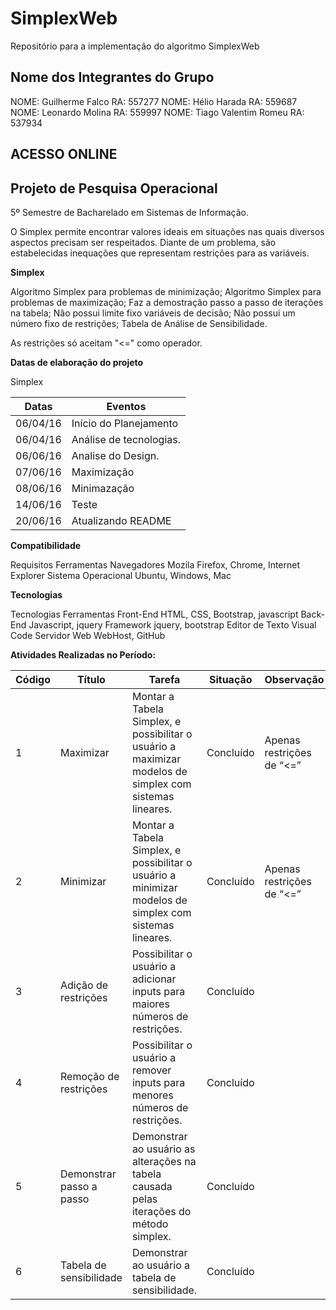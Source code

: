 ﻿# SimplexWeb 

Repositório para a implementação do algoritmo SimplexWeb

## Nome dos Integrantes do Grupo
NOME: Guilherme Falco		RA: 557277
NOME: Hélio Harada		RA: 559687
NOME: Leonardo Molina		RA: 559997
NOME: Tiago Valentim Romeu	RA: 537934

## ACESSO ONLINE

[SimplexWeb]: (http://simplexweb.000webhostapp.com/)

## Projeto de Pesquisa Operacional

5º Semestre de Bacharelado em Sistemas de Informação.

O Simplex permite encontrar valores ideais em situações nas quais diversos aspectos precisam ser respeitados. Diante de um problema, são estabelecidas inequações que representam restrições para as variáveis.

**Simplex**

Algoritmo Simplex para problemas de minimização;
Algoritmo Simplex para problemas de maximização;
Faz a demostração passo a passo de iterações na tabela;
Não possui limite fixo variáveis de decisão;
Não possui um número fixo de restrições;
Tabela de Análise de Sensibilidade.

As restrições só aceitam "<=" como operador.

**Datas de elaboração do projeto**

Simplex

Datas | Eventos
----- | -------
06/04/16 | Início do Planejamento
06/04/16 | Análise de tecnologias.
06/06/16 | Analise do Design.
07/06/16 | Maximização	
08/06/16 | Minimazação
14/06/16 | Teste	
20/06/16 | Atualizando README


**Compatibilidade**

Requisitos			Ferramentas
Navegadores			Mozila Firefox, Chrome, Internet Explorer
Sistema Operacional		Ubuntu, Windows, Mac


**Tecnologias**		

Tecnologias			Ferramentas
Front-End	 		HTML, CSS, Bootstrap, javascript
Back-End			Javascript, jquery
Framework 			jquery, bootstrap
Editor de Texto			Visual Code
Servidor Web			WebHost, GitHub

**Atividades Realizadas no Período:**

Código | Título			  |Tarefa														| Situação    | Observação
-------|------------------------  |-------------------------------------------------------------------------------------------------------------|-------------|--------------------------
1	| Maximizar		  | Montar a Tabela Simplex, e possibilitar o usuário a maximizar modelos de simplex com sistemas lineares.	| Concluído   | Apenas restrições de “<=”
2	| Minimizar		  | Montar a Tabela Simplex, e possibilitar o usuário a minimizar modelos de simplex com sistemas lineares.	| Concluído   | Apenas restrições de “<=”
3	| Adição de restrições	  | Possibilitar o usuário a adicionar inputs para maiores números de restrições.				| Concluído	|
4	| Remoção de restrições	  | Possibilitar o usuário a remover inputs para menores números de restrições.					| Concluído	|
5	| Demonstrar passo a passo|	Demonstrar ao usuário as alterações na tabela causada pelas iterações do método simplex.		| Concluído	|
6	| Tabela de sensibilidade | Demonstrar ao usuário a tabela de sensibilidade.							| Concluído	|
